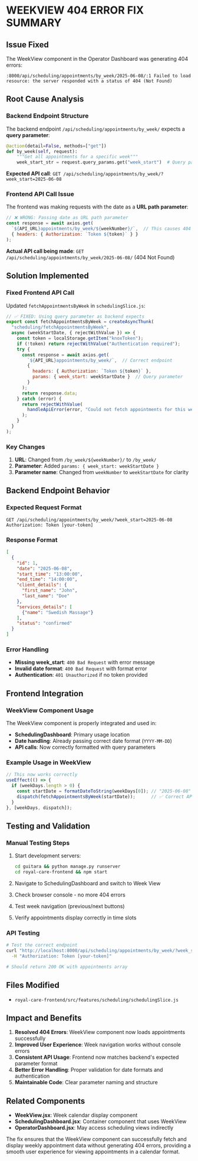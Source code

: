 # WEEKVIEW 404 ERROR FIX SUMMARY

## Issue Fixed
The WeekView component in the Operator Dashboard was generating 404 errors:
```
:8000/api/scheduling/appointments/by_week/2025-06-08/:1 Failed to load resource: the server responded with a status of 404 (Not Found)
```

## Root Cause Analysis

### Backend Endpoint Structure
The backend endpoint `/api/scheduling/appointments/by_week/` expects a **query parameter**:
```python
@action(detail=False, methods=["get"])
def by_week(self, request):
    """Get all appointments for a specific week"""
    week_start_str = request.query_params.get("week_start")  # Query parameter expected
```

**Expected API call**: `GET /api/scheduling/appointments/by_week/?week_start=2025-06-08`

### Frontend API Call Issue
The frontend was making requests with the date as a **URL path parameter**:
```javascript
// ❌ WRONG: Passing date as URL path parameter
const response = await axios.get(
  `${API_URL}appointments/by_week/${weekNumber}/`,  // This causes 404
  { headers: { Authorization: `Token ${token}` } }
);
```

**Actual API call being made**: `GET /api/scheduling/appointments/by_week/2025-06-08/` (404 Not Found)

## Solution Implemented

### Fixed Frontend API Call
Updated `fetchAppointmentsByWeek` in `schedulingSlice.js`:

```javascript
// ✅ FIXED: Using query parameter as backend expects
export const fetchAppointmentsByWeek = createAsyncThunk(
  "scheduling/fetchAppointmentsByWeek",
  async (weekStartDate, { rejectWithValue }) => {
    const token = localStorage.getItem("knoxToken");
    if (!token) return rejectWithValue("Authentication required");
    try {
      const response = await axios.get(
        `${API_URL}appointments/by_week/`,  // Correct endpoint
        {
          headers: { Authorization: `Token ${token}` },
          params: { week_start: weekStartDate }  // Query parameter
        }
      );
      return response.data;
    } catch (error) {
      return rejectWithValue(
        handleApiError(error, "Could not fetch appointments for this week")
      );
    }
  }
);
```

### Key Changes
1. **URL**: Changed from `/by_week/${weekNumber}/` to `/by_week/`
2. **Parameter**: Added `params: { week_start: weekStartDate }`
3. **Parameter name**: Changed from `weekNumber` to `weekStartDate` for clarity

## Backend Endpoint Behavior

### Expected Request Format
```
GET /api/scheduling/appointments/by_week/?week_start=2025-06-08
Authorization: Token [your-token]
```

### Response Format
```json
[
  {
    "id": 1,
    "date": "2025-06-08",
    "start_time": "13:00:00",
    "end_time": "14:00:00",
    "client_details": {
      "first_name": "John",
      "last_name": "Doe"
    },
    "services_details": [
      {"name": "Swedish Massage"}
    ],
    "status": "confirmed"
  }
]
```

### Error Handling
- **Missing week_start**: `400 Bad Request` with error message
- **Invalid date format**: `400 Bad Request` with format error
- **Authentication**: `401 Unauthorized` if no token provided

## Frontend Integration

### WeekView Component Usage
The WeekView component is properly integrated and used in:
- **SchedulingDashboard**: Primary usage location
- **Date handling**: Already passing correct date format (`YYYY-MM-DD`)
- **API calls**: Now correctly formatted with query parameters

### Example Usage in WeekView
```javascript
// This now works correctly
useEffect(() => {
  if (weekDays.length > 0) {
    const startDate = formatDateToString(weekDays[0]); // "2025-06-08"
    dispatch(fetchAppointmentsByWeek(startDate));      // ✅ Correct API call
  }
}, [weekDays, dispatch]);
```

## Testing and Validation

### Manual Testing Steps
1. Start development servers:
   ```bash
   cd guitara && python manage.py runserver
   cd royal-care-frontend && npm start
   ```

2. Navigate to SchedulingDashboard and switch to Week View
3. Check browser console - no more 404 errors
4. Test week navigation (previous/next buttons)
5. Verify appointments display correctly in time slots

### API Testing
```bash
# Test the correct endpoint
curl "http://localhost:8000/api/scheduling/appointments/by_week/?week_start=2025-06-08" \
  -H "Authorization: Token [your-token]"

# Should return 200 OK with appointments array
```

## Files Modified
- `royal-care-frontend/src/features/scheduling/schedulingSlice.js`

## Impact and Benefits
1. **Resolved 404 Errors**: WeekView component now loads appointments successfully
2. **Improved User Experience**: Week navigation works without console errors
3. **Consistent API Usage**: Frontend now matches backend's expected parameter format
4. **Better Error Handling**: Proper validation for date formats and authentication
5. **Maintainable Code**: Clear parameter naming and structure

## Related Components
- **WeekView.jsx**: Week calendar display component
- **SchedulingDashboard.jsx**: Container component that uses WeekView
- **OperatorDashboard.jsx**: May access scheduling views indirectly

The fix ensures that the WeekView component can successfully fetch and display weekly appointment data without generating 404 errors, providing a smooth user experience for viewing appointments in a calendar format.
